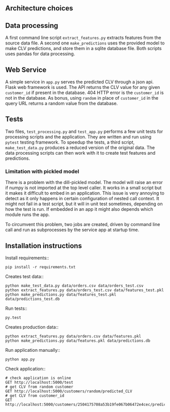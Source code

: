 ## Architecture choices

## Data processing

A first command line script `extract_features.py` extracts features from the source data file. A second one `make_predictions` uses the provided model to make CLV predictions, and store them in a sqlite database file. Both scripts uses pandas for data processing.

## Web Service

A simple service in `app.py` serves the predicted CLV through a json api. Flask web framework is used. The API returns the CLV value for any given `customer_id` if present in the database. 404 HTTP error is the `customer_id` is not in the database. As bonus, using `random` in place of `customer_id` in the query URL returns a random value from the database.

## Tests

Two files, `test_processing.py` and `test_app.py` performs a few unit tests for processing scripts and the application. They are written and run using `pytest` testing framework. To speedup the tests, a third script, `make_test_data.py` produces a reduced version of the original data. The data processing scripts can then work with it to create test features and predictions.

### Limitation with pickled model

There is a problem with the dill-pickled model. The model will raise an error if numpy is not imported at the top level caller. It works in a small script but it makes it difficult to embed in an application. This issue is very annoying to detect as it only happens in certain configuration of nested call context. It might not fail in a test script, but it will in unit test sometimes, depending on how the test is run. If embedded in an app it might also depends which module runs the app.

To circumvent this problem, two jobs are created, driven by command line call and run as subprocesses by the service app at startup time.

## Installation instructions

Install requirements::
        
    pip install -r requirements.txt

Creates test data::
    
    python make_test_data.py data/orders.csv data/orders_test.csv
    python extract_features.py data/orders_test.csv data/features_test.pkl
    python make_predictions.py data/features_test.pkl data/predictions_test.db

Run tests::

    py.test

Creates production data::
    
    python extract_features.py data/orders.csv data/features.pkl
    python make_predictions.py data/features.pkl data/predictions.db

Run application manually::

    python app.py

Check application::

    # check application is online
    GET http://localhost:5000/test
    # get CLV from random customer
    GET http://localhost:5000/customers/random/predicted_CLV
    # get CLV from customer_id
    GET http://localhost:5000/customers/2504175708a53b19fe067b06472e4cec/predicted_CLV

